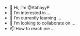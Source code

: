 - 👋 Hi, I’m @AbhayyP
- 👀 I’m interested in ...
- 🌱 I’m currently learning ...
- 💞️ I’m looking to collaborate on ...
- 📫 How to reach me ...

<!---
AbhayyP/AbhayyP is a ✨ special ✨ repository because its `README.md` (this file) appears on your GitHub profile.
You can click the Preview link to take a look at your changes.
--->
